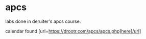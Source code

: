 # apcs
labs done in deruiter's apcs course. 

calendar found [url=https://drootr.com/apcs/apcs.php]here[/url]
